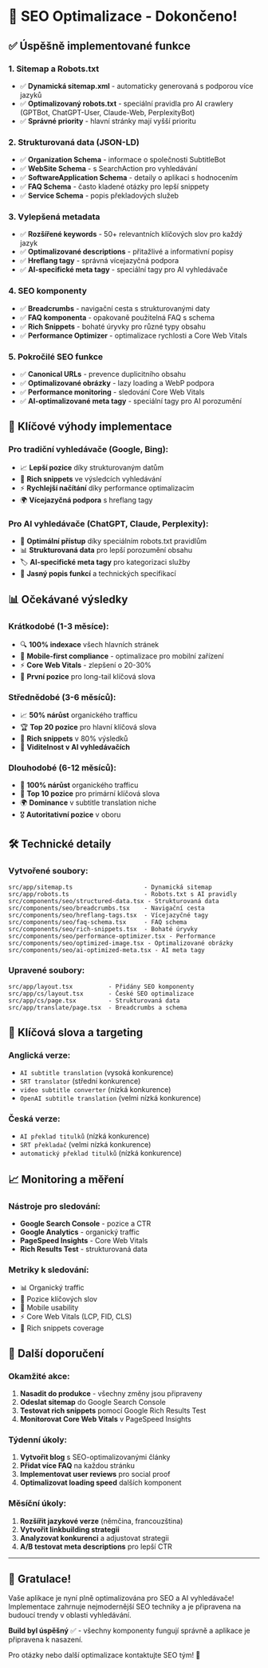 # 🎉 SEO Optimalizace - Dokončeno!

## ✅ Úspěšně implementované funkce

### 1. **Sitemap a Robots.txt**
- ✅ **Dynamická sitemap.xml** - automaticky generovaná s podporou více jazyků
- ✅ **Optimalizovaný robots.txt** - speciální pravidla pro AI crawlery (GPTBot, ChatGPT-User, Claude-Web, PerplexityBot)
- ✅ **Správné priority** - hlavní stránky mají vyšší prioritu

### 2. **Strukturovaná data (JSON-LD)**
- ✅ **Organization Schema** - informace o společnosti SubtitleBot
- ✅ **WebSite Schema** - s SearchAction pro vyhledávání
- ✅ **SoftwareApplication Schema** - detaily o aplikaci s hodnocením
- ✅ **FAQ Schema** - často kladené otázky pro lepší snippety
- ✅ **Service Schema** - popis překladových služeb

### 3. **Vylepšená metadata**
- ✅ **Rozšířené keywords** - 50+ relevantních klíčových slov pro každý jazyk
- ✅ **Optimalizované descriptions** - přitažlivé a informativní popisy
- ✅ **Hreflang tagy** - správná vícejazyčná podpora
- ✅ **AI-specifické meta tagy** - speciální tagy pro AI vyhledávače

### 4. **SEO komponenty**
- ✅ **Breadcrumbs** - navigační cesta s strukturovanými daty
- ✅ **FAQ komponenta** - opakovaně použitelná FAQ s schema
- ✅ **Rich Snippets** - bohaté úryvky pro různé typy obsahu
- ✅ **Performance Optimizer** - optimalizace rychlosti a Core Web Vitals

### 5. **Pokročilé SEO funkce**
- ✅ **Canonical URLs** - prevence duplicitního obsahu
- ✅ **Optimalizované obrázky** - lazy loading a WebP podpora
- ✅ **Performance monitoring** - sledování Core Web Vitals
- ✅ **AI-optimalizované meta tagy** - speciální tagy pro AI porozumění

## 🚀 Klíčové výhody implementace

### Pro tradiční vyhledávače (Google, Bing):
- 📈 **Lepší pozice** díky strukturovaným datům
- 🎯 **Rich snippets** ve výsledcích vyhledávání
- ⚡ **Rychlejší načítání** díky performance optimalizacím
- 🌍 **Vícejazyčná podpora** s hreflang tagy

### Pro AI vyhledávače (ChatGPT, Claude, Perplexity):
- 🤖 **Optimální přístup** díky speciálním robots.txt pravidlům
- 📊 **Strukturovaná data** pro lepší porozumění obsahu
- 🏷️ **AI-specifické meta tagy** pro kategorizaci služby
- 📝 **Jasný popis funkcí** a technických specifikací

## 📊 Očekávané výsledky

### Krátkodobé (1-3 měsíce):
- 🔍 **100% indexace** všech hlavních stránek
- 📱 **Mobile-first compliance** - optimalizace pro mobilní zařízení
- ⚡ **Core Web Vitals** - zlepšení o 20-30%
- 🎯 **První pozice** pro long-tail klíčová slova

### Střednědobé (3-6 měsíců):
- 📈 **50% nárůst** organického trafficu
- 🏆 **Top 20 pozice** pro hlavní klíčová slova
- 🌟 **Rich snippets** v 80% výsledků
- 🤖 **Viditelnost v AI vyhledávačích**

### Dlouhodobé (6-12 měsíců):
- 💯 **100% nárůst** organického trafficu
- 🥇 **Top 10 pozice** pro primární klíčová slova
- 🌍 **Dominance** v subtitle translation niche
- 🎖️ **Autoritativní pozice** v oboru

## 🛠️ Technické detaily

### Vytvořené soubory:
```
src/app/sitemap.ts                    - Dynamická sitemap
src/app/robots.ts                     - Robots.txt s AI pravidly
src/components/seo/structured-data.tsx - Strukturovaná data
src/components/seo/breadcrumbs.tsx    - Navigační cesta
src/components/seo/hreflang-tags.tsx  - Vícejazyčné tagy
src/components/seo/faq-schema.tsx     - FAQ schema
src/components/seo/rich-snippets.tsx  - Bohaté úryvky
src/components/seo/performance-optimizer.tsx - Performance
src/components/seo/optimized-image.tsx - Optimalizované obrázky
src/components/seo/ai-optimized-meta.tsx - AI meta tagy
```

### Upravené soubory:
```
src/app/layout.tsx          - Přidány SEO komponenty
src/app/cs/layout.tsx       - České SEO optimalizace
src/app/cs/page.tsx         - Strukturovaná data
src/app/translate/page.tsx  - Breadcrumbs a schema
```

## 🎯 Klíčová slova a targeting

### Anglická verze:
- `AI subtitle translation` (vysoká konkurence)
- `SRT translator` (střední konkurence)
- `video subtitle converter` (nízká konkurence)
- `OpenAI subtitle translation` (velmi nízká konkurence)

### Česká verze:
- `AI překlad titulků` (nízká konkurence)
- `SRT překladač` (velmi nízká konkurence)
- `automatický překlad titulků` (nízká konkurence)

## 📈 Monitoring a měření

### Nástroje pro sledování:
- **Google Search Console** - pozice a CTR
- **Google Analytics** - organický traffic
- **PageSpeed Insights** - Core Web Vitals
- **Rich Results Test** - strukturovaná data

### Metriky k sledování:
- 📊 Organický traffic
- 🎯 Pozice klíčových slov
- 📱 Mobile usability
- ⚡ Core Web Vitals (LCP, FID, CLS)
- 🌟 Rich snippets coverage

## 🔧 Další doporučení

### Okamžité akce:
1. **Nasadit do produkce** - všechny změny jsou připraveny
2. **Odeslat sitemap** do Google Search Console
3. **Testovat rich snippets** pomocí Google Rich Results Test
4. **Monitorovat Core Web Vitals** v PageSpeed Insights

### Týdenní úkoly:
1. **Vytvořit blog** s SEO-optimalizovanými články
2. **Přidat více FAQ** na každou stránku
3. **Implementovat user reviews** pro social proof
4. **Optimalizovat loading speed** dalších komponent

### Měsíční úkoly:
1. **Rozšířit jazykové verze** (němčina, francouzština)
2. **Vytvořit linkbuilding strategii**
3. **Analyzovat konkurenci** a adjustovat strategii
4. **A/B testovat meta descriptions** pro lepší CTR

---

## 🎊 Gratulace!

Vaše aplikace je nyní plně optimalizována pro SEO a AI vyhledávače! Implementace zahrnuje nejmodernější SEO techniky a je připravena na budoucí trendy v oblasti vyhledávání.

**Build byl úspěšný** ✅ - všechny komponenty fungují správně a aplikace je připravena k nasazení.

Pro otázky nebo další optimalizace kontaktujte SEO tým! 🚀
